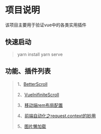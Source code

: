 # 项目说明

该项目主要用于验证vue中的各类实用插件

## 快速启动

> yarn install
> yarn serve

## 功能、插件列表

> 1、[BetterScroll](./docs/BetterScroll.md)
>
> 2、[VueInifiniteScroll](./docs/VueInfiniteScroll.md)
>
> 3、[移动端rem布局配置](./docs/rem布局.md)
>
> 4、[前端自动化之request.context的妙用](./docs/require-context的使用.md)
>
> 5、[图片懒加载](./docs/vuelazyload.md)
